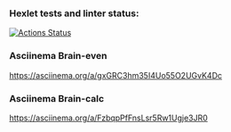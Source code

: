 ### Hexlet tests and linter status:
[![Actions Status](https://github.com/Donerin/frontend-project-44/workflows/hexlet-check/badge.svg)](https://github.com/Donerin/frontend-project-44/actions)

### Asciinema Brain-even
https://asciinema.org/a/gxGRC3hm35I4Uo55O2UGvK4Dc

### Asciinema Brain-calc
https://asciinema.org/a/FzbqpPfFnsLsr5Rw1Ugje3JR0